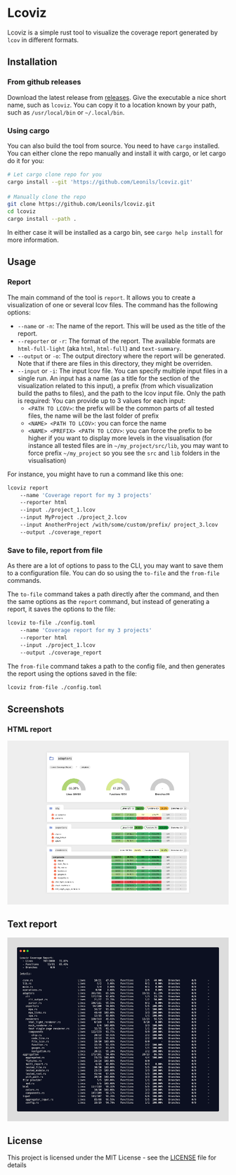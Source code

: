 # Lcoviz

Lcoviz is a simple rust tool to visualize the coverage report generated by `lcov` in different formats.

## Installation

### From github releases

Download the latest release from [releases](https://github.com/Leonils/lcoviz/releases). Give the executable a nice short name, such as `lcoviz`. You can copy it to a location known by your path, such as `/usr/local/bin` or `~/.local/bin`.

### Using cargo

You can also build the tool from source. You need to have `cargo` installed. You can either clone the repo manually and install it with cargo, or let cargo do it for you:

```bash
# Let cargo clone repo for you
cargo install --git 'https://github.com/Leonils/lcoviz.git'

# Manually clone the repo
git clone https://github.com/Leonils/lcoviz.git
cd lcoviz
cargo install --path .
```

In either case it will be installed as a cargo bin, see `cargo help install` for more information.

## Usage

### Report

The main command of the tool is `report`. It allows you to create a visualization of one or several lcov files. The command has the following options:

- `--name` or `-n`: The name of the report. This will be used as the title of the report.
- `--reporter` or `-r`: The format of the report. The available formats are `html-full-light` (aka `html`, `html-full`) and `text-summary`.
- `--output` or `-o`: The output directory where the report will be generated. Note that if there are files in this directory, they might be overriden.
- `--input` or `-i`: The input lcov file. You can specify multiple input files in a single run. An input has a name (as a title for the section of the visualization related to this input), a prefix (from which visualization build the paths to files), and the path to the lcov input file. Only the path is required: You can provide up to 3 values for each input:
  - `<PATH TO LCOV>`: the prefix will be the common parts of all tested files, the name will be the last folder of prefix
  - `<NAME> <PATH TO LCOV>`: you can force the name
  - `<NAME> <PREFIX> <PATH TO LCOV>`: you can force the prefix to be higher if you want to display more levels in the visualisation (for instance all tested files are in `~/my_project/src/lib`, you may want to force prefix `~/my_project` so you see the `src` and `lib` folders in the visualisation)

For instance, you might have to run a command like this one:

```bash
lcoviz report
    --name 'Coverage report for my 3 projects'
    --reporter html
    --input ./project_1.lcov
    --input MyProject ./project_2.lcov
    --input AnotherProject /with/some/custom/prefix/ project_3.lcov
    --output ./coverage_report
```

### Save to file, report from file

As there are a lot of options to pass to the CLI, you may want to save them to a configuration file. You can do so using the `to-file` and the `from-file` commands.

The `to-file` command takes a path directly after the command, and then the same options as the `report` command, but instead of generating a report, it saves the options to the file:

```bash
lcoviz to-file ./config.toml
    --name 'Coverage report for my 3 projects'
    --reporter html
    --input ./project_1.lcov
    --output ./coverage_report
```

The `from-file` command takes a path to the config file, and then generates the report using the options saved in the file:

```bash
lcoviz from-file ./config.toml
```

## Screenshots

### HTML report

![HTML report](./docs/screenshots/html-full-light.png)

## Text report

![Text report](./docs/screenshots/text-summary.png)

## License

This project is licensed under the MIT License - see the [LICENSE](LICENSE) file for details
